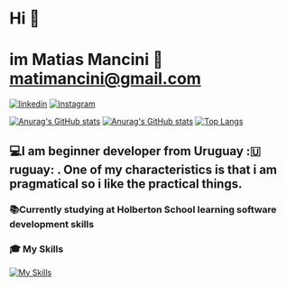 # Hi 👋 
# im Matias Mancini 📧 matimancini@gmail.com 

[![linkedin](https://user-images.githubusercontent.com/17550413/211963098-8cc3503d-a03b-476d-815c-3abd341815c3.png)](https://www.linkedin.com/in/matias-mancini-35aa10261/)
[![instagram](https://user-images.githubusercontent.com/17550413/211963091-1ae45252-3913-460c-975e-6a32d2375fc1.png)](https://www.instagram.com/matias_emme/)


[![Anurag's GitHub stats](https://github-readme-stats.vercel.app/api?username=anuraghazra)](https://github.com/anuraghazra/github-readme-stats)
[![Anurag's GitHub stats](https://github-readme-stats.vercel.app/api?username=juanivalle)](https://github.com/anuraghazra/github-readme-stats)
[![Top Langs](https://github-readme-stats.vercel.app/api/top-langs/?username=EMME-ESSE&layout=compact)](https://github.com/EMME-ESSE/EMME-ESSE/Readme.md)



## 💻I am beginner developer from Uruguay :🇺ruguay: . One of my characteristics is that i am pragmatical so i like the practical things.

### 📚Currently studying at Holberton School learning software development skills

### :mortar_board: My Skills

[![My Skills](https://skills.thijs.gg/icons?i=js,html,css,java,c,python&theme=dark)](https://skills.thijs.gg)





